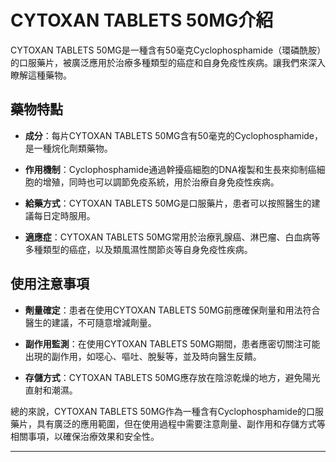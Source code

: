 # CYTOXAN TABLETS 50MG介紹
CYTOXAN TABLETS 50MG是一種含有50毫克Cyclophosphamide（環磷酰胺）的口服藥片，被廣泛應用於治療多種類型的癌症和自身免疫性疾病。讓我們來深入瞭解這種藥物。
## 藥物特點
- **成分**：每片CYTOXAN TABLETS 50MG含有50毫克的Cyclophosphamide，是一種烷化劑類藥物。
- **作用機制**：Cyclophosphamide通過幹擾癌細胞的DNA複製和生長來抑制癌細胞的增殖，同時也可以調節免疫系統，用於治療自身免疫性疾病。
- **給藥方式**：CYTOXAN TABLETS 50MG是口服藥片，患者可以按照醫生的建議每日定時服用。
- **適應症**：CYTOXAN TABLETS 50MG常用於治療乳腺癌、淋巴瘤、白血病等多種類型的癌症，以及類風濕性關節炎等自身免疫性疾病。
## 使用注意事項
- **劑量確定**：患者在使用CYTOXAN TABLETS 50MG前應確保劑量和用法符合醫生的建議，不可隨意增減劑量。
- **副作用監測**：在使用CYTOXAN TABLETS 50MG期間，患者應密切關注可能出現的副作用，如噁心、嘔吐、脫髮等，並及時向醫生反饋。
- **存儲方式**：CYTOXAN TABLETS 50MG應存放在陰涼乾燥的地方，避免陽光直射和潮濕。
總的來說，CYTOXAN TABLETS 50MG作為一種含有Cyclophosphamide的口服藥片，具有廣泛的應用範圍，但在使用過程中需要注意劑量、副作用和存儲方式等相關事項，以確保治療效果和安全性。
---
